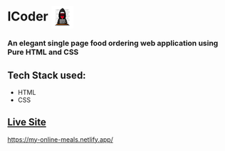 # ICoder       <img align="center" width="50" height="50" src="img/icon.jpg">
### An elegant single page food ordering web application using Pure HTML and CSS
## Tech Stack used: 
- HTML
- CSS


## [Live Site](https://my-online-meals.netlify.app)
 https://my-online-meals.netlify.app/
